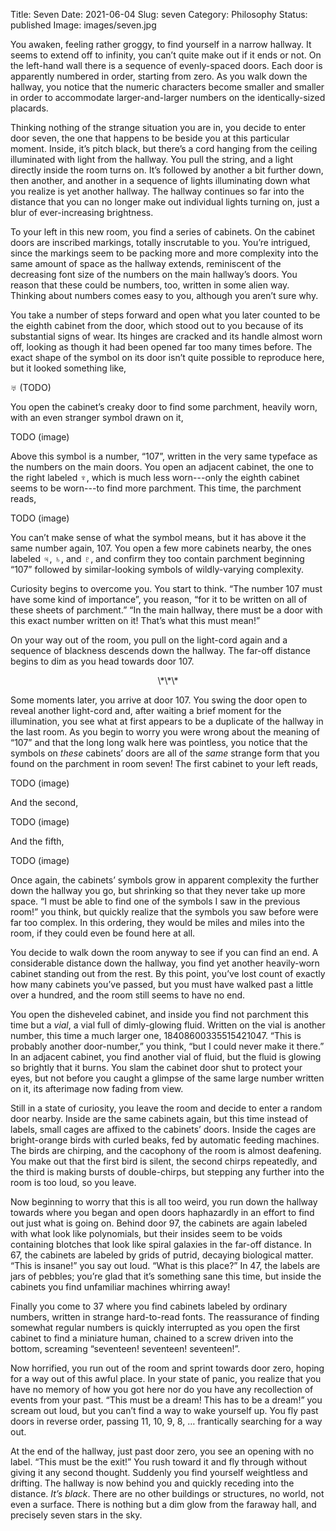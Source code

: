 Title: Seven
Date: 2021-06-04
Slug: seven
Category: Philosophy
Status: published
Image: images/seven.jpg

You awaken, feeling rather groggy, to find yourself in a narrow hallway. It
seems to extend off to infinity, you can’t quite make out if it ends or not. On
the left-hand wall there is a sequence of evenly-spaced doors. Each door is
apparently numbered in order, starting from zero. As you walk down the hallway,
you notice that the numeric characters become smaller and smaller in order to
accommodate larger-and-larger numbers on the identically-sized placards.

Thinking nothing of the strange situation you are in, you decide to enter door
seven, the one that happens to be beside you at this particular moment. Inside,
it’s pitch black, but there’s a cord hanging from the ceiling illuminated with
light from the hallway. You pull the string, and a light directly inside the
room turns on. It’s followed by another a bit further down, then another, and
another in a sequence of lights illuminating down what you realize is yet
another hallway. The hallway continues so far into the distance that you can no
longer make out individual lights turning on, just a blur of ever-increasing
brightness.

To your left in this new room, you find a series of cabinets. On the cabinet
doors are inscribed markings, totally inscrutable to you. You’re intrigued,
since the markings seem to be packing more and more complexity into the same
amount of space as the hallway extends, reminiscent of the decreasing font size
of the numbers on the main hallway’s doors. You reason that these could be
numbers, too, written in some alien way. Thinking about numbers comes easy to
you, although you aren’t sure why.

You take a number of steps forward and open what you later counted to be the
eighth cabinet from the door, which stood out to you because of its substantial
signs of wear. Its hinges are cracked and its handle almost worn off, looking as
though it had been opened far too many times before. The exact shape of the
symbol on its door isn’t quite possible to reproduce here, but it looked
something like,

♅ (TODO)

You open the cabinet’s creaky door to find some parchment, heavily worn, with an
even stranger symbol drawn on it,

TODO (image)

Above this symbol is a number, “107”, written in the very same typeface as the
numbers on the main doors. You open an adjacent cabinet, the one to the right
labeled ♆, which is much less worn---only the eighth cabinet seems to be
worn---to find more parchment. This time, the parchment reads,

TODO (image)

You can’t make sense of what the symbol means, but it has above it the same
number again, 107. You open a few more cabinets nearby, the ones labeled ♃, ♄,
and ♇, and confirm they too contain parchment beginning “107” followed by
similar-looking symbols of wildly-varying complexity.

Curiosity begins to overcome you. You start to think. “The number 107 must have
some kind of importance”, you reason, “for it to be written on all of these
sheets of parchment.” “In the main hallway, there must be a door with this exact
number written on it! That’s what this must mean!”

On your way out of the room, you pull on the light-cord again and a sequence of
blackness descends down the hallway. The far-off distance begins to dim as you
head towards door 107.

<center>
\*\*\*
</center>

Some moments later, you arrive at door 107. You swing the door open to reveal
another light-cord and, after waiting a brief moment for the illumination, you
see what at first appears to be a duplicate of the hallway in the last room. As
you begin to worry you were wrong about the meaning of “107” and that the long
long walk here was pointless, you notice that the symbols on *these* cabinets’
doors are all of the *same* strange form that you found on the parchment in room
seven! The first cabinet to your left reads,

TODO (image)

And the second,

TODO (image)

And the fifth,

TODO (image)

Once again, the cabinets’ symbols grow in apparent complexity the further down
the hallway you go, but shrinking so that they never take up more space. “I must
be able to find one of the symbols I saw in the previous room!” you think, but
quickly realize that the symbols you saw before were far too complex. In this
ordering, they would be miles and miles into the room, if they could even be
found here at all.

You decide to walk down the room anyway to see if you can find an end. A
considerable distance down the hallway, you find yet another heavily-worn
cabinet standing out from the rest. By this point, you’ve lost count of exactly
how many cabinets you’ve passed, but you must have walked past a little over a
hundred, and the room still seems to have no end.

You open the disheveled cabinet, and inside you find not parchment this time but
a *vial*, a vial full of dimly-glowing fluid. Written on the vial is another
number, this time a much larger one,  18408600335515421047. “This is probably
another door-number,” you think, “but I could never make it there.” In an
adjacent cabinet, you find another vial of fluid, but the fluid is glowing so
brightly that it burns. You slam the cabinet door shut to protect your eyes, but
not before you caught a glimpse of the same large number written on it, its
afterimage now fading from view.

Still in a state of curiosity, you leave the room and decide to enter a random
door nearby. Inside are the same cabinets again, but this time instead of
labels, small cages are affixed to the cabinets’ doors. Inside the cages are
bright-orange birds with curled beaks, fed by automatic feeding machines. The
birds are chirping, and the cacophony of the room is almost deafening. You make
out that the first bird is silent, the second chirps repeatedly, and the third
is making bursts of double-chirps, but stepping any further into the room is too
loud, so you leave.

Now beginning to worry that this is all too weird, you run down the hallway
towards where you began and open doors haphazardly in an effort to find out just
what is going on. Behind door 97, the cabinets are again labeled with what look
like polynomials, but their insides seem to be voids containing blotches that
look like spiral galaxies in the far-off distance. In 67, the cabinets are
labeled by grids of putrid, decaying biological matter. “This is insane!” you
say out loud. “What is this place?” In 47, the labels are jars of pebbles;
you’re glad that it’s something sane this time, but inside the cabinets you find
unfamiliar machines whirring away!

Finally you come to 37 where you find cabinets labeled by ordinary numbers,
written in strange hard-to-read fonts. The reassurance of finding somewhat
regular numbers is quickly interrupted as you open the first cabinet to find a
miniature human, chained to a screw driven into the bottom, screaming
“seventeen! seventeen! seventeen!”.

Now horrified, you run out of the room and sprint towards door zero, hoping for
a way out of this awful place. In your state of panic, you realize that you have
no memory of how you got here nor do you have any recollection of events from
your past. “This must be a dream! This has to be a dream!” you scream out loud,
but you can’t find a way to wake yourself up. You fly past doors in reverse
order, passing 11, 10, 9, 8, … frantically searching for a way out. 

At the end of the hallway, just past door zero, you see an opening with no
label. “This must be the exit!” You rush toward it and fly through without
giving it any second thought. Suddenly you find yourself weightless and
drifting. The hallway is now behind you and quickly receding into the distance.
*It’s black*. There are no other buildings or structures, no world, not even a
surface. There is nothing but a dim glow from the faraway hall, and precisely
seven stars in the sky.
